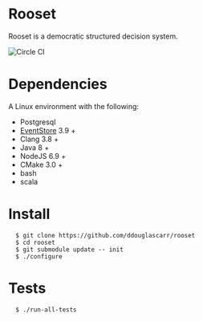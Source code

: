 Rooset
========

Rooset is a democratic structured decision system.

![Circle CI](https://circleci.com/gh/ddouglascarr/rooset.png?style=shield&circle-token=df883778b8696aba14f9b77e350c90a587702517)

Dependencies
=============

A Linux environment with the following:
  - Postgresql  
  - [EventStore](https://geteventstore.com) 3.9 +
  - Clang 3.8 +
  - Java 8 +
  - NodeJS 6.9 +
  - CMake 3.0 +
  - bash
  - scala


Install
=========

```
  $ git clone https://github.com/ddouglascarr/rooset
  $ cd rooset
  $ git submodule update -- init
  $ ./configure
```

Tests
=========

```
  $ ./run-all-tests
```
